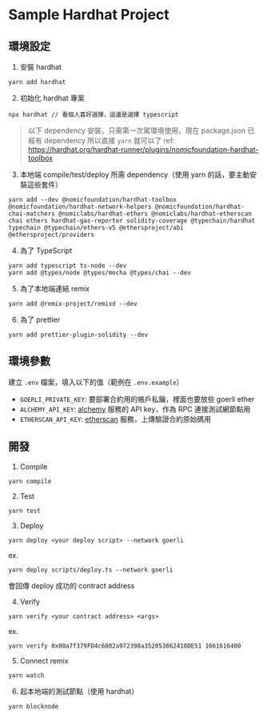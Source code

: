 # Sample Hardhat Project

## 環境設定

1. 安裝 hardhat

```
yarn add hardhat
```

2. 初始化 hardhat 專案

```
npx hardhat // 看個人喜好選擇，這邊是選擇 typescript
```

> 以下 dependency 安裝，只需第一次駕環境使用，現在 package.json 已經有 dependency 所以直接 `yarn` 就可以了
> ref: https://hardhat.org/hardhat-runner/plugins/nomicfoundation-hardhat-toolbox

3. 本地端 compile/test/deploy 所需 dependency（使用 yarn 的話，要主動安裝這些套件）

```
yarn add --dev @nomicfoundation/hardhat-toolbox @nomicfoundation/hardhat-network-helpers @nomicfoundation/hardhat-chai-matchers @nomiclabs/hardhat-ethers @nomiclabs/hardhat-etherscan chai ethers hardhat-gas-reporter solidity-coverage @typechain/hardhat typechain @typechain/ethers-v5 @ethersproject/abi @ethersproject/providers
```

4. 為了 TypeScript

```
yarn add typescript ts-node --dev
yarn add @types/node @types/mocha @types/chai --dev
```

5. 為了本地端連結 remix

```
yarn add @remix-project/remixd --dev
```

6. 為了 prettier

```
yarn add prettier-plugin-solidity --dev
```

## 環境參數

建立 `.env` 檔案，填入以下的值（範例在 `.env.example`）

- `GOERLI_PRIVATE_KEY`: 要部署合約用的帳戶私鑰，裡面也要放些 goerli ether
- `ALCHEMY_API_KEY`: [alchemy](https://dashboard.alchemy.com/) 服務的 API key，作為 RPC 連接測試網節點用
- `ETHERSCAN_API_KEY`: [etherscan](https://etherscan.io/) 服務，上傳驗證合約原始碼用

## 開發

1. Compile

```
yarn compile
```

2. Test

```
yarn test
```

3. Deploy

```
yarn deploy <your deploy script> --network goerli
```

ex.

```
yarn deploy scripts/deploy.ts --network goerli
```

會回傳 deploy 成功的 contract address

4. Verify

```
yarn verify <your contract address> <args>
```

ex.

```
yarn verify 0x00a7f379FD4c6802a972398a352053862410DE51 1661616400
```

5. Connect remix

```
yarn watch
```

6. 起本地端的測試節點（使用 hardhat）

```
yarn blocknode
```

